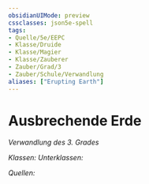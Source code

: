 ```yaml
---
obsidianUIMode: preview
cssclasses: json5e-spell
tags:
- Quelle/5e/EEPC
- Klasse/Druide
- Klasse/Magier
- Klasse/Zauberer
- Zauber/Grad/3
- Zauber/Schule/Verwandlung
aliases: ["Erupting Earth"]
---
```

# Ausbrechende Erde
_Verwandlung des 3. Grades_

_Klassen:_
_Unterklassen:_

_Quellen:_